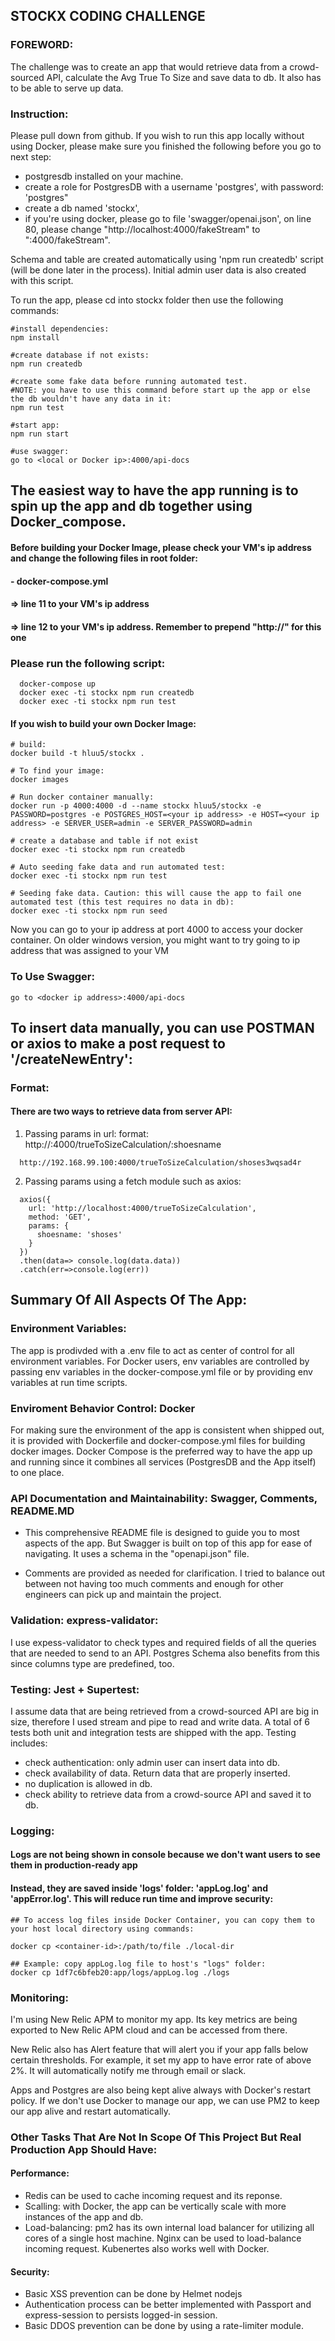 ## STOCKX CODING CHALLENGE

### FOREWORD:
The challenge was to create an app that would retrieve data from a crowd-sourced API, calculate the Avg True To Size and save data to db. It also has to be able to serve up data.

### Instruction:
Please pull down from github. If you wish to run this app locally without using Docker, please make sure you finished the following before you go to next step:
- postgresdb installed on your machine.
- create a role for PostgresDB with a username 'postgres', with password: 'postgres"
- create a db named 'stockx',
- if you're using docker, please go to file 'swagger/openai.json', on line 80, please change "http://localhost:4000/fakeStream" to "<your Docker Ip address>:4000/fakeStream".

Schema and table are created automatically using 'npm run createdb' script (will be done later in the process). Initial admin user data is also created with this script.

To run the app, please cd into stockx folder then use the following commands:
```
#install dependencies:
npm install

#create database if not exists:
npm run createdb

#create some fake data before running automated test.
#NOTE: you have to use this command before start up the app or else the db wouldn't have any data in it:
npm run test

#start app:
npm run start

#use swagger:
go to <local or Docker ip>:4000/api-docs
```
## The easiest way to have the app running is to spin up the app and db together using Docker_compose.
#### Before building your Docker Image, please check your VM's ip address and change the following files in root folder:
#### - docker-compose.yml
####  => line 11 to your VM's ip address
####  => line 12 to your VM's ip address. Remember to prepend "http://" for this one

### Please run the following script:
```
  docker-compose up
  docker exec -ti stockx npm run createdb
  docker exec -ti stockx npm run test
```

#### If you wish to build your own Docker Image:

```
# build:
docker build -t hluu5/stockx .

# To find your image:
docker images

# Run docker container manually:
docker run -p 4000:4000 -d --name stockx hluu5/stockx -e PASSWORD=postgres -e POSTGRES_HOST=<your ip address> -e HOST=<your ip address> -e SERVER_USER=admin -e SERVER_PASSWORD=admin

# create a database and table if not exist
docker exec -ti stockx npm run createdb

# Auto seeding fake data and run automated test:
docker exec -ti stockx npm run test

# Seeding fake data. Caution: this will cause the app to fail one automated test (this test requires no data in db):
docker exec -ti stockx npm run seed
```

Now you can go to your ip address at port 4000 to access your docker container. On older windows version, you might want to try going to ip address that was assigned to your VM

### To Use Swagger:
```
go to <docker ip address>:4000/api-docs
```

## To insert data manually, you can use POSTMAN or axios to make a post request to '/createNewEntry':
### Format:
#### There are two ways to retrieve data from server API:
1. Passing params in url:
  format: http://<your VM or localhost ip address>:4000/trueToSizeCalculation/:shoesname
```
  http://192.168.99.100:4000/trueToSizeCalculation/shoses3wqsad4r
```

2. Passing params using a fetch module such as axios:
  ```
    axios({
      url: 'http://localhost:4000/trueToSizeCalculation',
      method: 'GET',
      params: {
        shoesname: 'shoses'
      }
    })
    .then(data=> console.log(data.data))
    .catch(err=>console.log(err))
  ```

## Summary Of All Aspects Of The App:
### Environment Variables:
The app is prodivded with a .env file to act as center of control for all environment variables. For Docker users, env variables are controlled by passing env variables in the docker-compose.yml file or by providing env variables at run time scripts.

### Enviroment Behavior Control: Docker
For making sure the environment of the app is consistent when shipped out, it is provided with Dockerfile and docker-compose.yml files for building docker images. Docker Compose is the preferred way to have the app up and running since it combines all services (PostgresDB and the App itself) to one place.

### API Documentation and Maintainability: Swagger, Comments, README.MD
- This comprehensive README file is designed to guide you to most aspects of the app. But Swagger is built on top of this app for ease of navigating. It uses a schema in the "openapi.json" file.

- Comments are provided as needed for clarification. I tried to balance out between not having too much comments and enough for other engineers can pick up and maintain the project.

### Validation: express-validator:
I use expess-validator to check types and required fields of all the queries that are needed to send to an API. Postgres Schema also benefits from this since columns type are predefined, too.

### Testing: Jest + Supertest:
I assume data that are being retrieved from a crowd-sourced API are big in size, therefore I used stream and pipe to read and write data. A total of 6 tests both unit and integration tests are shipped with the app. Testing includes:
- check authentication: only admin user can insert data into db.
- check availability of data. Return data that are properly inserted.
- no duplication is allowed in db.
- check ability to retrieve data from a crowd-source API and saved it to db.

### Logging:
#### Logs are not being shown in console because we don't want users to see them in production-ready app
#### Instead, they are saved inside 'logs' folder: 'appLog.log' and 'appError.log'. This will reduce run time and improve security:
```
## To access log files inside Docker Container, you can copy them to your host local directory using commands:

docker cp <container-id>:/path/to/file ./local-dir

## Example: copy appLog.log file to host's "logs" folder:
docker cp 1df7c6bfeb20:app/logs/appLog.log ./logs
```
### Monitoring:
I'm using New Relic APM to monitor my app. Its key metrics are being exported to New Relic APM cloud and can be accessed from there.

New Relic also has Alert feature that will alert you if your app falls below certain thresholds. For example, it set my app to have error rate of above 2%. It will automatically notify me through email or slack.

Apps and Postgres are also being kept alive always with Docker's restart policy.
If we don't use Docker to manage our app, we can use PM2 to keep our app alive and restart automatically.

### Other Tasks That Are Not In Scope Of This Project But Real Production App Should Have:
#### Performance:
- Redis can be used to cache incoming request and its reponse.
- Scalling: with Docker, the app can be vertically scale with more instances of the app and db.
- Load-balancing: pm2 has its own internal load balancer for utilizing all cores of a single host machine. Nginx can be used to load-balance incoming request. Kubenertes also works well with Docker.

#### Security:
- Basic XSS prevention can be done by Helmet nodejs
- Authentication process can be better implemented with Passport and express-session to persists logged-in session.
- Basic DDOS prevention can be done by using a rate-limiter module.
